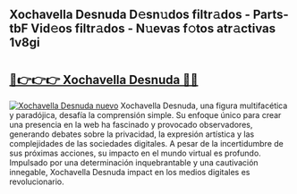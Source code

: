## Xochavella Desnuda D𝚎sn𝚞dos filtr𝚊dos - Parts-tbF Vid𝚎os filtr𝚊dos - N𝚞evas f𝚘tos atr𝚊ctivas 1v8gi

# <h2><a href="http://mb18r6.tromn.icu/?c=Xochavella+Desnuda">🔗👉👉👉 Xochavella Desnuda 🔗🔗</a></h2>

[![Xochavella Desnuda nuevo](https://i.imgur.com/pEAQMta.gif)](http://mb18r6.tromn.icu/?c=Xochavella+Desnuda)
Xochavella Desnuda, una figura multifacética y paradójica, desafía la comprensión simple. Su enfoque único para crear una presencia en la web ha fascinado y provocado observadores, generando debates sobre la privacidad, la expresión artística y las complejidades de las sociedades digitales. A pesar de la incertidumbre de sus próximas acciones, su impacto en el mundo virtual es profundo. Impulsado por una determinación inquebrantable y una cautivación innegable, Xochavella Desnuda impact en los medios digitales es revolucionario.
